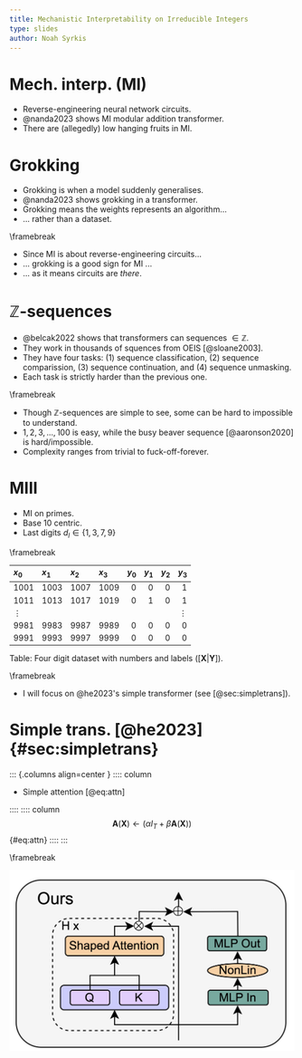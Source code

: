```yaml
---
title: Mechanistic Interpretability on Irreducible Integers
type: slides
author: Noah Syrkis
---
```


# Mech. interp. (MI)

- Reverse-engineering neural network circuits.
- @nanda2023 shows MI modular addition transformer.
- There are (allegedly) low hanging fruits in MI.

# Grokking

- Grokking is when a model suddenly generalises.
- @nanda2023 shows grokking in a transformer.
- Grokking means the weights represents an algorithm...
- ... rather than a dataset.

\framebreak

- Since MI is about reverse-engineering circuits...
- ... grokking is a good sign for MI ...
- ... as it means circuits are _there_.

# $\mathbb{Z}$-sequences

- @belcak2022 shows that transformers can sequences $\in\mathbb{Z}$.
- They work in thousands of squences from OEIS [@sloane2003].
- They have four tasks: (1) sequence classification, (2) sequence comparission, (3) sequence continuation, and (4) sequence unmasking.
- Each task is strictly harder than the previous one.

\framebreak

- Though $\mathbb{Z}$-sequences are simple to see, some can be hard to impossible to understand.
- $1, 2, 3, ..., 100$ is easy, while the busy beaver sequence [@aaronson2020] is hard/impossible.
- Complexity ranges from trivial to fuck-off-forever.


# MIII


- MI on primes.
- Base 10 centric.
- Last digits $d_l \in \{1,3,7,9\}$

\framebreak

| $x_0$ | $x_1$ | $x_2$ | $x_3$ | $y_0$ | $y_1$ | $y_2$ | $y_3$ |
|:------|:------|:------|:------|------:|------:|------:|------:|
|  1001 |  1003 |  1007 |  1009 |     0 |     0 |     0 |     1 |
|  1011 |  1013 |  1017 |  1019 |     0 |     1 |     0 |     1 |
| $\vdots$ ||||||| $\vdots$ |
|  9981 |  9983 |  9987 |  9989 |     0 |     0 |     0 |     0 |
|  9991 |  9993 |  9997 |  9999 |     0 |     0 |     0 |     0 |

Table: Four digit dataset with numbers and labels ($[ \textbf{X} | \textbf{Y} ]$).

\framebreak

- I will focus on @he2023's simple transformer (see [@sec:simpletrans]).


# Simple trans. [@he2023] {#sec:simpletrans}

::: {.columns align=center }
:::: column

- Simple attention [@eq:attn]

::::
:::: column
$$\textbf{A}(\textbf{X}) \leftarrow (\alpha I_T + \beta \textbf{A}(\textbf{X}))$$ {#eq:attn}
::::
:::

\framebreak

![@he2023's transformer block](attn.png)